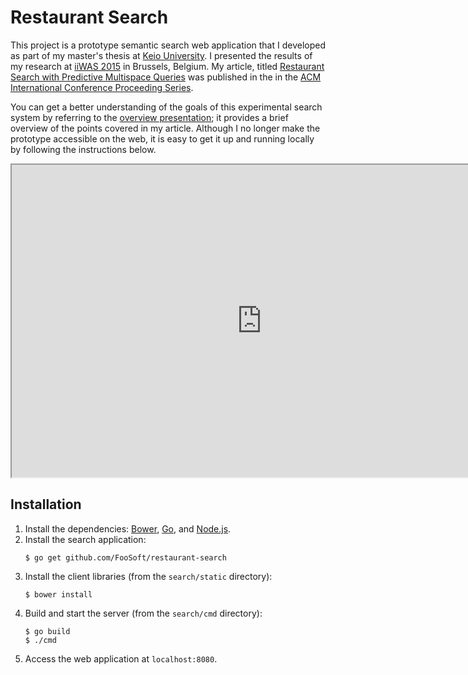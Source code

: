 <!-- +++
Area = "projects"
GitHub = "search"
Layout = "page"
Tags = ["golang", "kansei", "keio university", "mit license", "search", "sql", "web", "research"]
Description = "Kansei-based semantic restaurant search engine prototype."
Collection = "ProjectsComplete"
+++ -->

# Restaurant Search

This project is a prototype semantic search web application that I developed as part of my master's thesis at [Keio
University](http://www.sfc.keio.ac.jp/). I presented the results of my research at [iiWAS
2015](http://www.iiwas.org/conferences/iiwas2015/home) in Brussels, Belgium. My article, titled [Restaurant Search with
Predictive Multispace Queries](dl/article.pdf) was published in the in the [ACM International Conference Proceeding
Series](https://dl.acm.org/citation.cfm?id=2837185&picked=prox&cfid=817523401&cftoken=92411506).

You can get a better understanding of the goals of this experimental search system by referring to the [overview
presentation](dl/slides.zip); it provides a brief overview of the points covered in my article. Although I no longer
make the prototype accessible on the web, it is easy to get it up and running locally by following the instructions
below.

<iframe width="800" height="500" src="https://www.youtube.com/embed/Ic7Sq-oQ2DI" allowfullscreen></iframe>

## Installation

1.  Install the dependencies: [Bower](https://bower.io/), [Go](https://golang.org/), and [Node.js](https://nodejs.org/).
2.  Install the search application:
    ```
    $ go get github.com/FooSoft/restaurant-search
    ```
3.  Install the client libraries (from the `search/static` directory):
    ```
    $ bower install
    ```
4.  Build and start the server (from the `search/cmd` directory):
    ```
    $ go build
    $ ./cmd
    ```
5.  Access the web application at `localhost:8080`.
